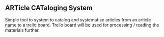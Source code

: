 ARTicle CATaloging System
---

Simple tool to system to catalog and systematize articles from an article name to a trello board. 
Trello board will be used for processing / reading the materials further.

